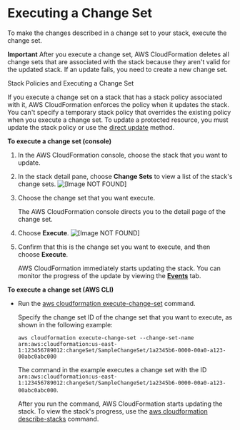 # Executing a Change Set<a name="using-cfn-updating-stacks-changesets-execute"></a>

To make the changes described in a change set to your stack, execute the change set\.

**Important**
After you execute a change set, AWS CloudFormation deletes all change sets that are associated with the stack because they aren't valid for the updated stack\. If an update fails, you need to create a new change set\.

Stack Policies and Executing a Change Set

If you execute a change set on a stack that has a stack policy associated with it, AWS CloudFormation enforces the policy when it updates the stack\. You can't specify a temporary stack policy that overrides the existing policy when you execute a change set\. To update a protected resource, you must update the stack policy or use the [direct update](using-cfn-updating-stacks-direct.md) method\.

**To execute a change set \(console\)**

1. In the AWS CloudFormation console, choose the stack that you want to update\.

1. In the stack detail pane, choose **Change Sets** to view a list of the stack's change sets\.
![\[Image NOT FOUND\]](http://docs.aws.amazon.com/AWSCloudFormation/latest/UserGuide/images/console-changeset-tab.png)

1. Choose the change set that you want execute\.

   The AWS CloudFormation console directs you to the detail page of the change set\.

1. Choose **Execute**\.
![\[Image NOT FOUND\]](http://docs.aws.amazon.com/AWSCloudFormation/latest/UserGuide/images/console-changeset-execute.png)

1. Confirm that this is the change set you want to execute, and then choose **Execute**\.

   AWS CloudFormation immediately starts updating the stack\. You can monitor the progress of the update by viewing the [**Events**](cfn-console-view-stack-data-resources.md) tab\.

**To execute a change set \(AWS CLI\)**
+ Run the [aws cloudformation execute\-change\-set](https://docs.aws.amazon.com/cli/latest/reference/cloudformation/execute-change-set.html) command\.

  Specify the change set ID of the change set that you want to execute, as shown in the following example:

  ```
  aws cloudformation execute-change-set --change-set-name arn:aws:cloudformation:us-east-1:123456789012:changeSet/SampleChangeSet/1a2345b6-0000-00a0-a123-00abc0abc000
  ```

  The command in the example executes a change set with the ID `arn:aws:cloudformation:us-east-1:123456789012:changeSet/SampleChangeSet/1a2345b6-0000-00a0-a123-00abc0abc000`\.

  After you run the command, AWS CloudFormation starts updating the stack\. To view the stack's progress, use the [aws cloudformation describe\-stacks](using-cfn-describing-stacks.md) command\.
